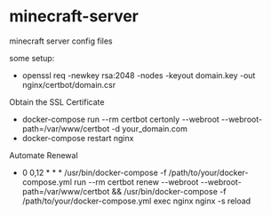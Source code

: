 # minecraft-server
minecraft server config files

some setup:
-  openssl req -newkey rsa:2048 -nodes -keyout domain.key -out nginx/certbot/domain.csr

Obtain the SSL Certificate
 - docker-compose run --rm certbot certonly --webroot --webroot-path=/var/www/certbot -d your_domain.com
 - docker-compose restart nginx

Automate Renewal
- 0 0,12 * * * /usr/bin/docker-compose -f /path/to/your/docker-compose.yml run --rm certbot renew --webroot --webroot-path=/var/www/certbot && /usr/bin/docker-compose -f /path/to/your/docker-compose.yml exec nginx nginx -s reload

